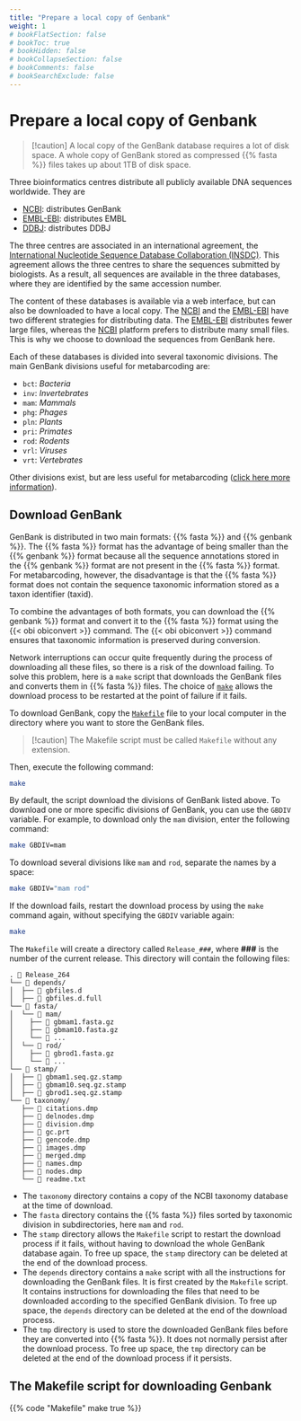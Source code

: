 ```yaml
---
title: "Prepare a local copy of Genbank"
weight: 1
# bookFlatSection: false
# bookToc: true
# bookHidden: false
# bookCollapseSection: false
# bookComments: false
# bookSearchExclude: false
---
```


# Prepare a local copy of Genbank

> [!caution] A local copy of the GenBank database requires a lot of disk space.
> A whole copy of GenBank stored as compressed {{% fasta %}} files takes up about 1TB of disk
> space.

Three bioinformatics centres distribute all publicly available DNA sequences worldwide. They are

- [NCBI](https://www.ncbi.nlm.nih.gov/genome/): distributes GenBank
- [EMBL-EBI](https://www.ebi.ac.uk/ena/browser/home): distributes EMBL
- [DDBJ](https://www.ddbj.nig.ac.jp/ddbj/index-e.html): distributes DDBJ

The three centres are associated in an international agreement, the [International Nucleotide Sequence Database Collaboration (INSDC)](https://www.insdc.org/). This agreement allows the three centres to share the sequences submitted by biologists. As a result, all sequences are available in the three databases, where they are identified by the same accession number.

The content of these databases is available via a web interface, but can also be downloaded to have a local copy.
The [NCBI](https://www.ncbi.nlm.nih.gov/genome/) and the [EMBL-EBI](https://www.ebi.ac.uk/ena/browser/home) have two different strategies for distributing data. The [EMBL-EBI](https://www.ebi.ac.uk/ena/browser/home) distributes fewer large files, whereas the [NCBI](https://www.ncbi.nlm.nih.gov/genome/) platform prefers to distribute many small files. This is why we choose to download the sequences from GenBank here.

Each of these databases is divided into several taxonomic divisions. The main GenBank divisions useful for metabarcoding are:

- `bct`: *Bacteria*
- `inv`: *Invertebrates*
- `mam`: *Mammals*
- `phg`: *Phages*
- `pln`: *Plants*
- `pri`: *Primates*
- `rod`: *Rodents*
- `vrl`: *Viruses*
- `vrt`: *Vertebrates*

Other divisions exist, but are less useful for metabarcoding ([click here more information](https://www.ncbi.nlm.nih.gov/genbank/htgs/divisions/)).

## Download GenBank

GenBank is distributed in two main formats: {{% fasta %}} and {{% genbank %}}. The {{% fasta %}} format has the advantage of being smaller than the {{% genbank %}} format because all the sequence annotations stored in the {{% genbank %}} format are not present in the {{% fasta %}} format. For metabarcoding, however, the disadvantage is that the {{% fasta %}} format does not contain the sequence taxonomic information stored as a taxon identifier (taxid).

To combine the advantages of both formats, you can download the {{% genbank %}} format and convert it to the {{% fasta %}} format using the {{< obi obiconvert >}} command. The {{< obi obiconvert >}} command ensures that taxonomic information is preserved during conversion.

Network interruptions can occur quite frequently during the process of downloading all these files, so there is a risk of the download failing. To solve this problem, here is a `make` script that downloads the GenBank files and converts them in {{% fasta %}} files.
The choice of [`make`](https://en.wikipedia.org/wiki/Make_(software)) allows the download process to be restarted at the point of failure if it fails.

To download GenBank, copy the <a href="Makefile" type="text/x-makefile" download="Makefile">`Makefile`</a> file to your local computer in the directory where you want to store the GenBank files. 

> [!caution] The Makefile script must be called `Makefile` without any extension.

Then, execute the following command:

```bash
make
```

By default, the script download the divisions of GenBank listed above. To download one or more specific divisions of GenBank, you can use the `GBDIV` variable. For example, to download only the `mam` division, enter the following command:

```bash
make GBDIV=mam
```

To download several divisions like `mam` and `rod`, separate the names by a space:

```bash
make GBDIV="mam rod"
```

If the download fails, restart the download process by using the `make` command again, without specifying the `GBDIV` variable again:

```bash
make
```

The `Makefile` will create a directory called `Release_###`, where **###** is the number of the current release. This directory will contain the following files:

```
. 📂 Release_264
└── 📂 depends/
│  ├── 📄 gbfiles.d
│  ├── 📄 gbfiles.d.full
└── 📂 fasta/
│  └── 📂 mam/
│    ├── 📄 gbmam1.fasta.gz
│    ├── 📄 gbmam10.fasta.gz
│    └── 📄 ...
│  └── 📂 rod/
│    ├── 📄 gbrod1.fasta.gz
│    └── 📄 ...
└── 📂 stamp/
│  ├── 📄 gbmam1.seq.gz.stamp
│  ├── 📄 gbmam10.seq.gz.stamp
│  ├── 📄 gbrod1.seq.gz.stamp
└── 📂 taxonomy/
   ├── 📄 citations.dmp
   ├── 📄 delnodes.dmp
   ├── 📄 division.dmp
   ├── 📄 gc.prt
   ├── 📄 gencode.dmp
   ├── 📄 images.dmp
   ├── 📄 merged.dmp
   ├── 📄 names.dmp
   ├── 📄 nodes.dmp
   └── 📄 readme.txt
```

- The `taxonomy` directory contains a copy of the NCBI taxonomy database at the time of download. 
- The `fasta` directory contains the {{% fasta %}} files sorted by taxonomic division in subdirectories, here `mam` and `rod`. 
- The `stamp` directory allows the `Makefile` script to restart the download process if it fails, without having to download the whole GenBank database again. To free up space, the `stamp` directory can be deleted at the end of the download process.
- The `depends` directory contains a `make` script with all the instructions for downloading the GenBank files. It is first created by the `Makefile` script. It contains instructions for downloading the files that need to be downloaded according to the specified GenBank division. To free up space, the `depends` directory can be deleted at the end of the download process.
- The `tmp` directory is used to store the downloaded GenBank files before they are converted into {{% fasta %}}. It does not normally persist after the download process. To free up space, the `tmp` directory can be deleted at the end of the download process if it persists.

## The Makefile script for downloading Genbank

{{% code "Makefile" make true %}}